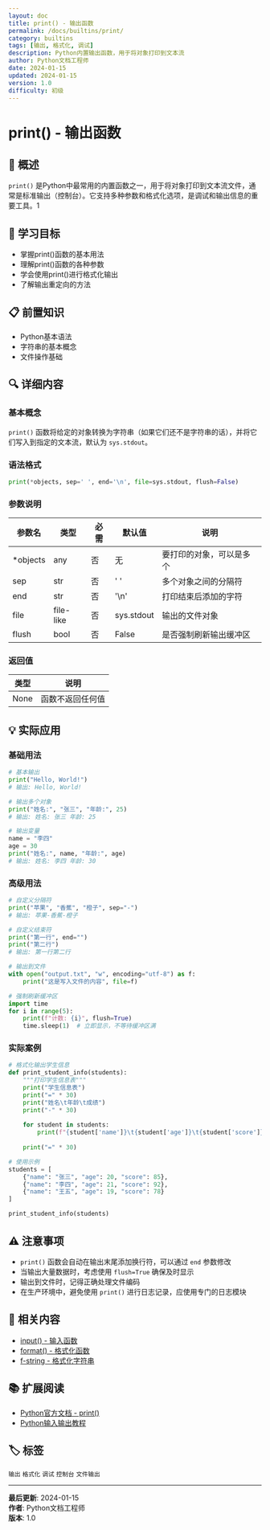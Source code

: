 ```yaml
---
layout: doc
title: print() - 输出函数
permalink: /docs/builtins/print/
category: builtins
tags: [输出, 格式化, 调试]
description: Python内置输出函数，用于将对象打印到文本流
author: Python文档工程师
date: 2024-01-15
updated: 2024-01-15
version: 1.0
difficulty: 初级
---
```


# print() - 输出函数

## 📝 概述

`print()` 是Python中最常用的内置函数之一，用于将对象打印到文本流文件，通常是标准输出（控制台）。它支持多种参数和格式化选项，是调试和输出信息的重要工具。<mcreference link="https://docs.python.org/3/library/functions.html" index="1">1</mcreference>

## 🎯 学习目标

- 掌握print()函数的基本用法
- 理解print()函数的各种参数
- 学会使用print()进行格式化输出
- 了解输出重定向的方法

## 📋 前置知识

- Python基本语法
- 字符串的基本概念
- 文件操作基础

## 🔍 详细内容

### 基本概念

`print()` 函数将给定的对象转换为字符串（如果它们还不是字符串的话），并将它们写入到指定的文本流，默认为 `sys.stdout`。

### 语法格式

```python
print(*objects, sep=' ', end='\n', file=sys.stdout, flush=False)
```

### 参数说明

| 参数名 | 类型 | 必需 | 默认值 | 说明 |
|--------|------|------|--------|---------|
| *objects | any | 否 | 无 | 要打印的对象，可以是多个 |
| sep | str | 否 | ' ' | 多个对象之间的分隔符 |
| end | str | 否 | '\n' | 打印结束后添加的字符 |
| file | file-like | 否 | sys.stdout | 输出的文件对象 |
| flush | bool | 否 | False | 是否强制刷新输出缓冲区 |

### 返回值

| 类型 | 说明 |
|------|------|
| None | 函数不返回任何值 |

## 💡 实际应用

### 基础用法

```python
# 基本输出
print("Hello, World!")
# 输出: Hello, World!

# 输出多个对象
print("姓名:", "张三", "年龄:", 25)
# 输出: 姓名: 张三 年龄: 25

# 输出变量
name = "李四"
age = 30
print("姓名:", name, "年龄:", age)
# 输出: 姓名: 李四 年龄: 30
```

### 高级用法

```python
# 自定义分隔符
print("苹果", "香蕉", "橙子", sep="-")
# 输出: 苹果-香蕉-橙子

# 自定义结束符
print("第一行", end="")
print("第二行")
# 输出: 第一行第二行

# 输出到文件
with open("output.txt", "w", encoding="utf-8") as f:
    print("这是写入文件的内容", file=f)

# 强制刷新缓冲区
import time
for i in range(5):
    print(f"计数: {i}", flush=True)
    time.sleep(1)  # 立即显示，不等待缓冲区满
```

### 实际案例

```python
# 格式化输出学生信息
def print_student_info(students):
    """打印学生信息表"""
    print("学生信息表")
    print("=" * 30)
    print("姓名\t年龄\t成绩")
    print("-" * 30)
    
    for student in students:
        print(f"{student['name']}\t{student['age']}\t{student['score']}")
    
    print("=" * 30)

# 使用示例
students = [
    {"name": "张三", "age": 20, "score": 85},
    {"name": "李四", "age": 21, "score": 92},
    {"name": "王五", "age": 19, "score": 78}
]

print_student_info(students)
```

## ⚠️ 注意事项

- `print()` 函数会自动在输出末尾添加换行符，可以通过 `end` 参数修改
- 当输出大量数据时，考虑使用 `flush=True` 确保及时显示
- 输出到文件时，记得正确处理文件编码
- 在生产环境中，避免使用 `print()` 进行日志记录，应使用专门的日志模块

## 🔗 相关内容

- [input() - 输入函数](../input/)
- [format() - 格式化函数](../format/)
- [f-string - 格式化字符串](../f-string/)

## 📚 扩展阅读

- [Python官方文档 - print()](https://docs.python.org/3/library/functions.html#print)
- [Python输入输出教程](https://docs.python.org/3/tutorial/inputoutput.html)

## 🏷️ 标签

`输出` `格式化` `调试` `控制台` `文件输出`

---

**最后更新**: 2024-01-15  
**作者**: Python文档工程师  
**版本**: 1.0